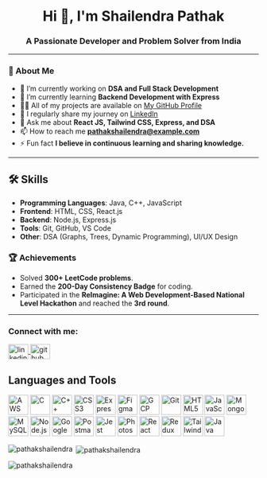 <h1 align="center">Hi 👋, I'm Shailendra Pathak</h1>
<h3 align="center">A Passionate Developer and Problem Solver from India</h3>

---

### 🔭 About Me  
- 🔭 I’m currently working on **DSA and Full Stack Development**  
- 🌱 I’m currently learning **Backend Development with Express**  
- 👨‍💻 All of my projects are available on [My GitHub Profile](https://github.com/PathakShailendra)  
- 📝 I regularly share my journey on [LinkedIn](https://www.linkedin.com/in/shailendra-pathak-51a194258/)  
- 💬 Ask me about **React JS, Tailwind CSS, Express, and DSA**  
- 📫 How to reach me **pathakshailendra@example.com**  
- ⚡ Fun fact **I believe in continuous learning and sharing knowledge.**  

---

## 🛠 Skills
- **Programming Languages**: Java, C++, JavaScript
- **Frontend**: HTML, CSS, React.js
- **Backend**: Node.js, Express.js
- **Tools**: Git, GitHub, VS Code
- **Other**: DSA (Graphs, Trees, Dynamic Programming), UI/UX Design


### 🏆 Achievements  

- Solved **300+ LeetCode problems**.  
- Earned the **200-Day Consistency Badge** for coding.  
- Participated in the **ReImagine: A Web Development-Based National Level Hackathon** and reached the **3rd round**.  

---

<h3 align="left">Connect with me:</h3>
<p align="left">
  <a href="https://www.linkedin.com/in/shailendra-pathak-51a194258/" target="blank">
    <img align="center" src="https://cdn.jsdelivr.net/npm/simple-icons@3.1.0/icons/linkedin.svg" alt="linkedin" height="30" width="40" />
  </a>
  <a href="https://github.com/PathakShailendra" target="blank">
    <img align="center" src="https://cdn.jsdelivr.net/npm/simple-icons@3.1.0/icons/github.svg" alt="github" height="30" width="40" />
  </a>
</p>

<h2>Languages and Tools</h2>
<p align="left">
  <img src="https://cdn.jsdelivr.net/gh/devicons/devicon/icons/amazonwebservices/amazonwebservices-original-wordmark.svg" alt="AWS" width="40" height="40"/>
  <img src="https://cdn.jsdelivr.net/gh/devicons/devicon/icons/c/c-original.svg" alt="C" width="40" height="40"/>
  <img src="https://cdn.jsdelivr.net/gh/devicons/devicon/icons/cplusplus/cplusplus-original.svg" alt="C++" width="40" height="40"/>
  <img src="https://cdn.jsdelivr.net/gh/devicons/devicon/icons/css3/css3-original.svg" alt="CSS3" width="40" height="40"/>
  <img src="https://cdn.jsdelivr.net/gh/devicons/devicon/icons/express/express-original-wordmark.svg" alt="Express.js" width="40" height="40"/>
  <img src="https://cdn.jsdelivr.net/gh/devicons/devicon/icons/figma/figma-original.svg" alt="Figma" width="40" height="40"/>
  <img src="https://cdn.jsdelivr.net/gh/devicons/devicon/icons/googlecloud/googlecloud-original.svg" alt="GCP" width="40" height="40"/>
  <img src="https://cdn.jsdelivr.net/gh/devicons/devicon/icons/git/git-original.svg" alt="Git" width="40" height="40"/>
  <img src="https://cdn.jsdelivr.net/gh/devicons/devicon/icons/html5/html5-original.svg" alt="HTML5" width="40" height="40"/>
  <img src="https://cdn.jsdelivr.net/gh/devicons/devicon/icons/javascript/javascript-original.svg" alt="JavaScript" width="40" height="40"/>
  <img src="https://cdn.jsdelivr.net/gh/devicons/devicon/icons/mongodb/mongodb-original.svg" alt="MongoDB" width="40" height="40"/>
  <img src="https://cdn.jsdelivr.net/gh/devicons/devicon/icons/mysql/mysql-original-wordmark.svg" alt="MySQL" width="40" height="40"/>
  <img src="https://cdn.jsdelivr.net/gh/devicons/devicon/icons/nodejs/nodejs-original.svg" alt="Node.js" width="40" height="40"/>
  <img src="https://img.icons8.com/color/48/000000/google-logo.png" alt="Google Auth" width="40" height="40"/>
  <img src="https://img.icons8.com/dusk/64/000000/postman-api.png" alt="Postman" width="40" height="40"/>
  <img src="https://cdn.jsdelivr.net/gh/devicons/devicon/icons/jest/jest-plain.svg" alt="Jest" width="40" height="40"/>
  <img src="https://cdn.jsdelivr.net/gh/devicons/devicon/icons/photoshop/photoshop-line.svg" alt="Photoshop" width="40" height="40"/>
  <img src="https://cdn.jsdelivr.net/gh/devicons/devicon/icons/react/react-original.svg" alt="React" width="40" height="40"/>
  <img src="https://cdn.jsdelivr.net/gh/devicons/devicon/icons/redux/redux-original.svg" alt="Redux" width="40" height="40"/>
  <img src="https://cdn.jsdelivr.net/gh/devicons/devicon/icons/tailwindcss/tailwindcss-original.svg" alt="Tailwind CSS" width="40" height="40"/>
  <img src="https://cdn.jsdelivr.net/gh/devicons/devicon/icons/java/java-original.svg" alt="Java" width="40" height="40"/>
</p>



<p><img align="left" src="https://github-readme-stats.vercel.app/api/top-langs?username=pathakshailendra&show_icons=true&locale=en&layout=compact" alt="pathakshailendra" /></p>

<p>&nbsp;<img align="center" src="https://github-readme-stats.vercel.app/api?username=pathakshailendra&show_icons=true&locale=en" alt="pathakshailendra" /></p>

<p align="left"> 
  <img src="https://komarev.com/ghpvc/?username=pathakshailendra&label=Profile%20views&color=0e75b6&style=flat" alt="pathakshailendra" /> 
</p>
